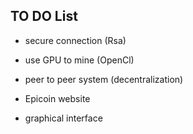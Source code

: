 ## TO DO List

- secure connection (Rsa)

- use GPU to mine (OpenCl)

- peer to peer system (decentralization)

- Epicoin website

- graphical interface

